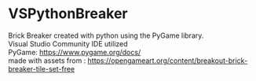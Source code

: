 # VSPythonBreaker
Brick Breaker created with python using the PyGame library.</br>
Visual Studio Community IDE utilized </br>
PyGame: https://www.pygame.org/docs/ </br>
made with assets from : https://opengameart.org/content/breakout-brick-breaker-tile-set-free
